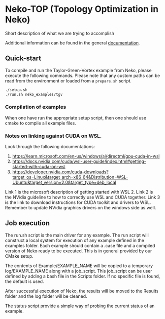 # Neko-TOP (Topology Optimization in Neko)

Short description of what we are trying to accomplish

Additional information can be found in the general
[documentation](./Documentation/neko-top.md).

## Quick-start

To compile and run the Taylor-Green-Vortex example from Neko, please execute the
following commands. Please note that any custom paths can be read from the
environment or loaded from a `prepare.sh` script.

```sh
./setup.sh
./run.sh neko_examples/tgv
```

### Compilation of examples

When one have run the appropriate setup script, then one should use cmake to
compile all example files.

### Notes on linking against CUDA on WSL.

Look through the following documentations:

1. https://learn.microsoft.com/en-us/windows/ai/directml/gpu-cuda-in-wsl
2. https://docs.nvidia.com/cuda/wsl-user-guide/index.html#getting-started-with-cuda-on-wsl
3. https://developer.nvidia.com/cuda-downloads?target_os=Linux&target_arch=x86_64&Distribution=WSL-Ubuntu&target_version=2.0&target_type=deb_local

Link 1 is the microsoft description of getting started with WSL 2. Link 2 is the
NVidia guideline to how to correctly use WSL and CUDA together. Link 3 is the
link to download instructions for CUDA toolkit and drivers to WSL. Remember to
update NVidia graphics drivers on the windows side as well.

## Job execution

The run.sh script is the main driver for any example.
The run script will construct a local system for execution of any example
defined in the examples folder. Each example should contain a .case file and a
compiled version of Neko ready to be executed. This is in general provided by
our CMake setup.

The contents of Example/EXAMPLE_NAME will be copied to a temporary
log/EXAMPLE_NAME along with a job_script. This job_script can be user defined by
adding a bash file in the Scripts folder. If no specific file is found, the 
default is used.

After successful execution of Neko, the results will be moved to the Results
folder and the log folder will be cleaned.

The status script provide a simple way of probing the current status of an
example.
